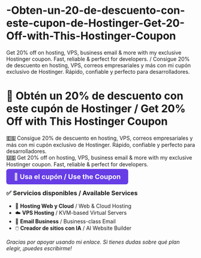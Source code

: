 # -Obten-un-20-de-descuento-con-este-cupon-de-Hostinger-Get-20-Off-with-This-Hostinger-Coupon
Get 20% off on hosting, VPS, business email &amp; more with my exclusive Hostinger coupon. Fast, reliable &amp; perfect for developers. /  Consigue 20% de descuento en hosting, VPS, correos empresariales y más con mi cupón exclusivo de Hostinger. Rápido, confiable y perfecto para desarrolladores.

<h1>🎉 Obtén un 20% de descuento con este cupón de Hostinger / Get 20% Off with This Hostinger Coupon</h1>

<p><strong>🇪🇸</strong> Consigue 20% de descuento en hosting, VPS, correos empresariales y más con mi cupón exclusivo de Hostinger. Rápido, confiable y perfecto para desarrolladores.<br>
<strong>🇺🇸</strong> Get 20% off on hosting, VPS, business email & more with my exclusive Hostinger coupon. Fast, reliable & perfect for developers.</p>

<p>
  <a href="https://hostinger.co?REFERRALCODE=1OSCAR464" target="_blank" style="font-size: 18px; font-weight: bold; color: #fff; background: #673de6; padding: 10px 20px; border-radius: 6px; text-decoration: none;">
    🔗 Usa el cupón / Use the Coupon
  </a>
</p>

<h3>✅ Servicios disponibles / Available Services</h3>
<ul>
  <li>🔧 <strong>Hosting Web y Cloud</strong> / Web & Cloud Hosting</li>
  <li>☁️ <strong>VPS Hosting</strong> / KVM-based Virtual Servers</li>
  <li>📧 <strong>Email Business</strong> / Business-class Email</li>
  <li>🖱️ <strong>Creador de sitios con IA</strong> / AI Website Builder</li>
</ul>

<p><em>Gracias por apoyar usando mi enlace. Si tienes dudas sobre qué plan elegir, ¡puedes escribirme!</em></p>

